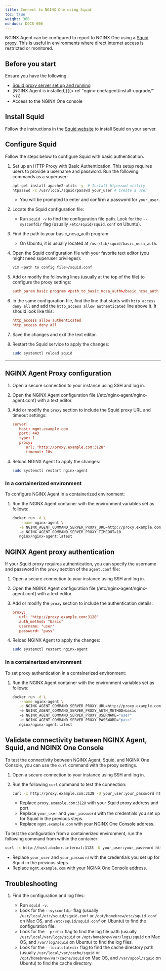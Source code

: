 ```yaml
---
title: Connect to NGINX One using Squid
toc: true
weight: 300
nd-docs: DOCS-000
---
```


NGINX Agent can be configured to report to NGINX One using a [Squid proxy](https://www.squid-cache.org/). This is useful in environments where direct internet access is restricted or monitored.

## Before you start

Ensure you have the following:

- [Squid proxy server set up and running](https://wiki.squid-cache.org/SquidFaq/InstallingSquid)
- [NGINX Agent is installed]({{< ref "nginx-one/agent/install-upgrade/" >}})
- Access to the NGINX One console

## Install Squid

Follow the instructions in the [Squid website](https://wiki.squid-cache.org/SquidFaq/BinaryPackages) to install Squid on your server.


## Configure Squid

Follow the steps below to configure Squid with basic authentication.

1. Set up an HTTP Proxy with Basic Authentication. This setup requires users to provide a username and password. Run the
   following commands as a superuser:

   ```sh
   apt-get install apache2-utils -y  # Install htpasswd utility
   htpasswd -c /usr/local/squid/passwd your_user # Create a user
   ```

   - You will be prompted to enter and confirm a password for `your_user`.

1. Locate the Squid configuration file:
   - Run `squid -v` to find the configuration file path. Look for the `--sysconfdir` flag (usually `/etc/squid/squid.conf` on Ubuntu).

1. Find the path to your basic_ncsa_auth program:
   - On Ubuntu, it is usually located at `/usr/lib/squid/basic_ncsa_auth`.

1. Open the Squid configuration file with your favorite text editor (you might need superuser privileges):

   ```sh
   vim <path to config file>/squid.conf
   ```

1. Add or modify the following lines (usually at the top of the file) to configure the proxy settings:

   ```conf
   auth_param basic program <path_to_basic_ncsa_auth>/basic_ncsa_auth /usr/local/etc/squid/passwd auth_param basic realm Squid proxy-caching web server acl authenticated proxy_auth REQUIRED
   ```

1. In the same configuration file, find the line that starts with `http_access deny all` and add the `http_access allow authenticated` line above it. It should look like this:

   ```conf
   http_access allow authenticated
   http_access deny all
   ```

1. Save the changes and exit the text editor.
1. Restart the Squid service to apply the changes:

   ```sh
   sudo systemctl reload squid
   ```

---

## NGINX Agent Proxy configuration

1. Open a secure connection to your instance using SSH and log in.
1. Open the NGINX Agent configuration file (/etc/nginx-agent/nginx-agent.conf) with a text editor.
1. Add or modify the `proxy` section to include the Squid proxy URL and timeout settings:

   ```conf
   server:
      host: mgmt.example.com
      port: 443
      type: 1
      proxy:
         url: "http://proxy.example.com:3128"
         timeout: 10s
   ```

1. Reload NGINX Agent to apply the changes:

    ```sh
    sudo systemctl restart nginx-agent
    ```

### In a containerized environment

To configure NGINX Agent in a containerized environment:

1. Run the NGINX Agent container with the environment variables set as follows:

   ```sh
   docker run -d \
      --name nginx-agent \
      -e NGINX_AGENT_COMMAND_SERVER_PROXY_URL=http://proxy.example.com:3128
      -e NGINX_AGENT_COMMAND_SERVER_PROXY_TIMEOUT=10
      nginx/nginx-agent:latest
   ```


## NGINX Agent proxy authentication

If your Squid proxy requires authentication, you can specify the username and password in the `proxy` section of the `agent.conf` file:

1. Open a secure connection to your instance using SSH and log in.
1. Open the NGINX Agent configuration file (/etc/nginx-agent/nginx-agent.conf) with a text editor.
1. Add or modify the `proxy` section to include the authentication details:

   ```conf
   proxy:
      url: "http://proxy.example.com:3128"
      auth_method: "basic"
      username: "user"
      password: "pass"
   ```

1. Reload NGINX Agent to apply the changes:

    ```sh
    sudo systemctl restart nginx-agent
    ```

### In a containerized environment

To set proxy authentication in a containerized environment:

1. Run the NGINX Agent container with the environment variables set as follows:

   ```sh
   docker run -d \
      --name nginx-agent \
      -e NGINX_AGENT_COMMAND_SERVER_PROXY_URL=http://proxy.example.com:3128
      -e NGINX_AGENT_COMMAND_SERVER_PROXY_AUTH_METHOD=basic
      -e NGINX_AGENT_COMMAND_SERVER_PROXY_USERNAME="user"
      -e NGINX_AGENT_COMMAND_SERVER_PROXY_PASSWORD="pass"
      nginx/nginx-agent:latest
   ```


## Validate connectivity between NGINX Agent, Squid, and NGINX One Console

To test the connectivity between NGINX Agent, Squid, and NGINX One Console, you can use the `curl` command with the proxy settings.

1. Open a secure connection to your instance using SSH and log in.
1. Run the following `curl` command to test the connection:
   ```sh
   curl -x http://proxy.example.com:3128 -U your_user:your_password https://mgmt.example.com/api/v1/agents
   ```

   - Replace `proxy.example.com:3128` with your Squid proxy address and port.
   - Replace `your_user` and `your_password` with the credentials you set up for Squid in the previous steps.
   - Replace `mgmt.example.com` with your NGINX One Console address.

To test the configuration from a containerized environment, run the following command from within the container:

   ```sh
   curl -x http://host.docker.internal:3128 -U your_user:your_password https://mgmt.example.com/api/v1/agents
   ```

   - Replace `your_user` and `your_password` with the credentials you set up for Squid in the previous steps.
   - Replace `mgmt.example.com` with your NGINX One Console address.

## Troubleshooting

1. Find the configuration and log files:

   - Run `squid -v`.
   - Look for the `--sysconfdir` flag (usually `/usr/local/etc/squid/squid.conf` or `/opt/homebrew/etc/squid.conf` on
      Mac OS, and `/etc/squid/squid.conf` on Ubuntu) to find the configuration file.
   - Look for the `--prefix` flag to find the log file path (usually `/usr/local/var/logs/squid` or `/opt/homebrew/var/logs/squid`
      on Mac OS, and `/var/log/squid` on Ubuntu) to find the log files.
   - Look for the `--localstatedir` flag to find the cache directory path (usually `/usr/local/var/cache/squid` or `/opt/homebrew/var/cache/squid`
      on Mac OS, and `/var/spool/squid` on Ubuntu) to find the cache directory.

